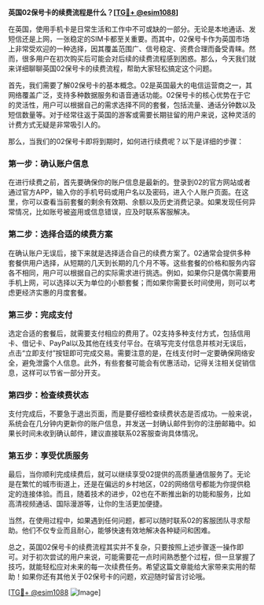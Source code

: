 **英国02保号卡的续费流程是什么？[[TG💪+ @esim1088](https://t.me/s/esim1088)]**

在英国，使用手机卡是日常生活和工作中不可或缺的一部分。无论是本地通话、发短信还是上网，一张稳定的SIM卡都至关重要。而其中，02保号卡作为英国市场上非常受欢迎的一种选择，因其覆盖范围广、信号稳定、资费合理而备受青睐。然而，很多用户在初次购买后可能会对后续的续费流程感到困惑。那么，今天我们就来详细聊聊英国02保号卡的续费流程，帮助大家轻松搞定这个问题。

首先，我们需要了解02保号卡的基本概念。02是英国最大的电信运营商之一，其网络覆盖广泛，支持多种数据服务和语音通话功能。02保号卡的核心优势在于它的灵活性，用户可以根据自己的需求选择不同的套餐，包括流量、通话分钟数以及短信数量等。对于经常往返于英国的游客或需要长期驻留的用户来说，这种灵活的计费方式无疑是非常吸引人的。

那么，当我们的02保号卡即将到期时，如何进行续费呢？以下是详细的步骤：

### 第一步：确认账户信息

在进行续费之前，首先要确保你的账户信息是最新的。登录到02的官方网站或者通过官方APP，输入你的手机号码或用户名以及密码，进入个人账户页面。在这里，你可以查看当前套餐的剩余有效期、余额以及历史消费记录。如果发现任何异常情况，比如账号被盗用或信息错误，应及时联系客服解决。

### 第二步：选择合适的续费方案

在确认账户无误后，接下来就是选择适合自己的续费方案了。02通常会提供多种套餐供用户选择，从短期的几天到长期的几个月不等。这些套餐的价格和服务内容各不相同，用户可以根据自己的实际需求进行挑选。例如，如果你只是偶尔需要用手机上网，可以选择以天为单位的小额套餐；而如果你需要长时间使用，则可以考虑更经济实惠的月度套餐。

### 第三步：完成支付

选定合适的套餐后，就需要支付相应的费用了。02支持多种支付方式，包括信用卡、借记卡、PayPal以及其他在线支付平台。在填写完支付信息并核对无误后，点击“立即支付”按钮即可完成交易。需要注意的是，在线支付时一定要确保网络安全，避免泄露个人信息。此外，有些套餐可能会有优惠活动，记得关注相关促销信息，这样可以节省一部分开支。

### 第四步：检查续费状态

支付完成后，不要急于退出页面，而是要仔细检查续费状态是否成功。一般来说，系统会在几分钟内更新你的账户信息，并发送一封确认邮件到你的注册邮箱中。如果长时间未收到确认邮件，建议直接联系02客服查询具体情况。

### 第五步：享受优质服务

最后，当你顺利完成续费后，就可以继续享受02提供的高质量通信服务了。无论是在繁忙的城市街道上，还是在偏远的乡村地区，02的网络信号都能为你提供稳定的连接体验。而且，随着技术的进步，02也在不断推出新的功能和服务，比如高清视频通话、国际漫游等，让你的生活更加便捷。

当然，在使用过程中，如果遇到任何问题，都可以随时联系02的客服团队寻求帮助。他们不仅专业而且耐心，能够快速有效地解决各种疑问和困难。

总之，英国02保号卡的续费流程其实并不复杂，只要按照上述步骤逐一操作即可。对于初次尝试的用户来说，可能需要花一点时间熟悉整个过程，但一旦掌握了技巧，就能轻松应对未来的每一次续费任务。希望这篇文章能给大家带来实用的帮助！如果你还有其他关于02保号卡的问题，欢迎随时留言讨论哦。

[[TG💪+ @esim1088](https://t.me/s/esim1088) ![Image](https://i.postimg.cc/4NQfJmqS/Snipaste-2025-05-13-00-14-12.png)]